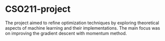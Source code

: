 # CSO211-project
 The project aimed to refine optimization techniques by exploring theoretical aspects of machine learning and their implementations. The main focus was on improving the gradient descent with momentum method.
